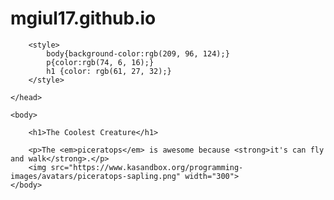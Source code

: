 # mgiul17.github.io<!DOCTYPE html>
<html>
    <head>
        <meta charset="utf-8">
        <title>Challenge: Colorful creature</title>
        
        <style>
            body{background-color:rgb(209, 96, 124);}
            p{color:rgb(74, 6, 16);}
            h1 {color: rgb(61, 27, 32);}
        </style>
        
    </head>
    
    <body>
        
        <h1>The Coolest Creature</h1>
        
        <p>The <em>piceratops</em> is awesome because <strong>it's can fly and walk</strong>.</p>
        <img src="https://www.kasandbox.org/programming-images/avatars/piceratops-sapling.png" width="300">
    </body>
</html>
